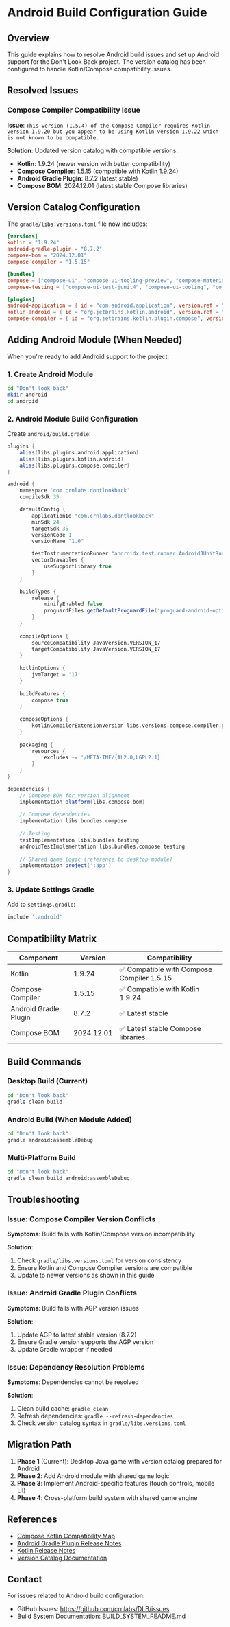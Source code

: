 # Android Build Configuration Guide

## Overview

This guide explains how to resolve Android build issues and set up Android support for the Don't Look Back project. The version catalog has been configured to handle Kotlin/Compose compatibility issues.

## Resolved Issues

### Compose Compiler Compatibility Issue

**Issue**: `This version (1.5.4) of the Compose Compiler requires Kotlin version 1.9.20 but you appear to be using Kotlin version 1.9.22 which is not known to be compatible.`

**Solution**: Updated version catalog with compatible versions:

- **Kotlin**: 1.9.24 (newer version with better compatibility)
- **Compose Compiler**: 1.5.15 (compatible with Kotlin 1.9.24)
- **Android Gradle Plugin**: 8.7.2 (latest stable)
- **Compose BOM**: 2024.12.01 (latest stable Compose libraries)

## Version Catalog Configuration

The `gradle/libs.versions.toml` file now includes:

```toml
[versions]
kotlin = "1.9.24"
android-gradle-plugin = "8.7.2"
compose-bom = "2024.12.01"
compose-compiler = "1.5.15"

[bundles]
compose = ["compose-ui", "compose-ui-tooling-preview", "compose-material3", "compose-activity"]
compose-testing = ["compose-ui-test-junit4", "compose-ui-tooling", "compose-ui-test-manifest"]

[plugins]
android-application = { id = "com.android.application", version.ref = "android-gradle-plugin" }
kotlin-android = { id = "org.jetbrains.kotlin.android", version.ref = "kotlin" }
compose-compiler = { id = "org.jetbrains.kotlin.plugin.compose", version.ref = "kotlin" }
```

## Adding Android Module (When Needed)

When you're ready to add Android support to the project:

### 1. Create Android Module

```bash
cd "Don't look back"
mkdir android
cd android
```

### 2. Android Module Build Configuration

Create `android/build.gradle`:

```gradle
plugins {
    alias(libs.plugins.android.application)
    alias(libs.plugins.kotlin.android)
    alias(libs.plugins.compose.compiler)
}

android {
    namespace 'com.crnlabs.dontlookback'
    compileSdk 35

    defaultConfig {
        applicationId "com.crnlabs.dontlookback"
        minSdk 24
        targetSdk 35
        versionCode 1
        versionName "1.0"

        testInstrumentationRunner "androidx.test.runner.AndroidJUnitRunner"
        vectorDrawables {
            useSupportLibrary true
        }
    }

    buildTypes {
        release {
            minifyEnabled false
            proguardFiles getDefaultProguardFile('proguard-android-optimize.txt'), 'proguard-rules.pro'
        }
    }
    
    compileOptions {
        sourceCompatibility JavaVersion.VERSION_17
        targetCompatibility JavaVersion.VERSION_17
    }
    
    kotlinOptions {
        jvmTarget = '17'
    }
    
    buildFeatures {
        compose true
    }
    
    composeOptions {
        kotlinCompilerExtensionVersion libs.versions.compose.compiler.get()
    }
    
    packaging {
        resources {
            excludes += '/META-INF/{AL2.0,LGPL2.1}'
        }
    }
}

dependencies {
    // Compose BOM for version alignment
    implementation platform(libs.compose.bom)
    
    // Compose dependencies
    implementation libs.bundles.compose
    
    // Testing
    testImplementation libs.bundles.testing
    androidTestImplementation libs.bundles.compose.testing
    
    // Shared game logic (reference to desktop module)
    implementation project(':app')
}
```

### 3. Update Settings Gradle

Add to `settings.gradle`:

```gradle
include ':android'
```

## Compatibility Matrix

| Component | Version | Compatibility |
|-----------|---------|---------------|
| Kotlin | 1.9.24 | ✅ Compatible with Compose Compiler 1.5.15 |
| Compose Compiler | 1.5.15 | ✅ Compatible with Kotlin 1.9.24 |
| Android Gradle Plugin | 8.7.2 | ✅ Latest stable |
| Compose BOM | 2024.12.01 | ✅ Latest stable Compose libraries |

## Build Commands

### Desktop Build (Current)
```bash
cd "Don't look back"
gradle clean build
```

### Android Build (When Module Added)
```bash
cd "Don't look back"
gradle android:assembleDebug
```

### Multi-Platform Build
```bash
cd "Don't look back"
gradle clean build android:assembleDebug
```

## Troubleshooting

### Issue: Compose Compiler Version Conflicts

**Symptoms**: Build fails with Kotlin/Compose version incompatibility

**Solution**: 
1. Check `gradle/libs.versions.toml` for version consistency
2. Ensure Kotlin and Compose Compiler versions are compatible
3. Update to newer versions as shown in this guide

### Issue: Android Gradle Plugin Conflicts

**Symptoms**: Build fails with AGP version issues

**Solution**:
1. Update AGP to latest stable version (8.7.2)
2. Ensure Gradle version supports the AGP version
3. Update Gradle wrapper if needed

### Issue: Dependency Resolution Problems

**Symptoms**: Dependencies cannot be resolved

**Solution**:
1. Clean build cache: `gradle clean`
2. Refresh dependencies: `gradle --refresh-dependencies`
3. Check version catalog syntax in `gradle/libs.versions.toml`

## Migration Path

1. **Phase 1** (Current): Desktop Java game with version catalog prepared for Android
2. **Phase 2**: Add Android module with shared game logic
3. **Phase 3**: Implement Android-specific features (touch controls, mobile UI)
4. **Phase 4**: Cross-platform build system with shared game engine

## References

- [Compose Kotlin Compatibility Map](https://developer.android.com/jetpack/androidx/releases/compose-kotlin)
- [Android Gradle Plugin Release Notes](https://developer.android.com/studio/releases/gradle-plugin)
- [Kotlin Release Notes](https://kotlinlang.org/docs/releases.html)
- [Version Catalog Documentation](https://docs.gradle.org/current/userguide/platforms.html)

## Contact

For issues related to Android build configuration:
- GitHub Issues: https://github.com/crnlabs/DLB/issues
- Build System Documentation: [BUILD_SYSTEM_README.md](BUILD_SYSTEM_README.md)